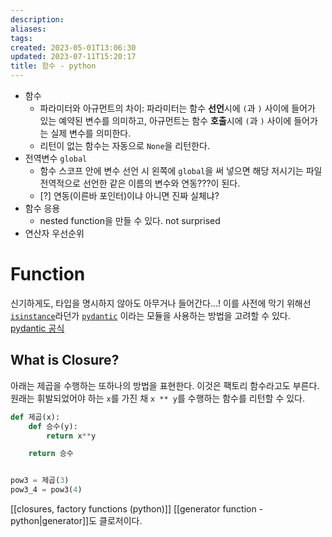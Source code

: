 ```yaml
---
description:
aliases: 
tags: 
created: 2023-05-01T13:06:30
updated: 2023-07-11T15:20:17
title: 함수 - python
---
```

- 함수
	- 파라미터와 아규먼트의 차이: 파라미터는 함수 **선언**시에 `(`과 `)` 사이에 들어가 있는 예약된 변수를 의미하고, 아규먼트는 함수 **호출**시에 `(`과 `)` 사이에 들어가는 실제 변수를 의미한다.
	- 리턴이 없는 함수는 자동으로 `None`을 리턴한다.
- 전역변수 `global`
	- 함수 스코프 안에 변수 선언 시 왼쪽에 `global`을 써 넣으면 해당 저시기는 파일 전역적으로 선언한 같은 이름의 변수와 연동???이 된다.
	- [?] 연동(이른바 포인터)이냐 아니면 진짜 실체냐?
- 함수 응용
	- nested function을 만들 수 있다. not surprised
- 연산자 우선순위

# Function

신기하게도, 타입을 명시하지 않아도 아무거나 들어간다...! 이를 사전에 막기 위해선 [`isinstance`](https://docs.python.org/3/library/2to3.html?highlight=isinstance#to3fixer-isinstance)라던가 [`pydantic`](https://bskyvision.com/entry/python-Pydantic-%EC%9D%B4%ED%95%B4%ED%95%98%EA%B8%B0-data-class%EB%B3%B4%EB%8B%A4-%EB%8D%94-%EB%82%98%EC%9D%80-%EB%93%AF) 이라는 모듈을 사용하는 방법을 고려할 수 있다. [pydantic 공식](https://pydantic.dev/)

## What is Closure?

아래는 제곱을 수행하는 또하나의 방법을 표현한다. 이것은 팩토리 함수라고도 부른다. 원래는 휘발되었어야 하는 `x`를 가진 채 `x ** y`를 수행하는 함수를 리턴할 수 있다.

```python
def 제곱(x):
    def 승수(y):
        return x**y

    return 승수


pow3 = 제곱(3)
pow3_4 = pow3(4)
```

[[closures, factory functions (python)]]
[[generator function - python|generator]]도 클로저이다.